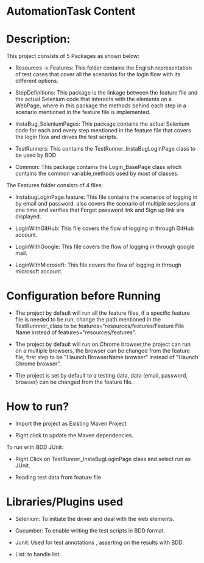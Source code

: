 # AutomationTask Content
# Description:

This project consists of 5 Packages as shown below:
- Resources -> Features: This folder contains the English representation of test cases that cover all the scenarios for the login flow with its different options.


- StepDefinitions: This package is the linkage between the feature file and the actual Selenium code that interacts with the elements on a WebPage, where in this package the methods behind each step in a scenario mentioned in the feature file is implemented. 


- InstaBug_SeleniumPages: This package contains the actual Selenium code for each and every step mentioned in the feature file that covers the login flow and drives the test scripts.


- TestRunners: This contains the TestRunner_InstaBugLoginPage class to be used by BDD


- Common: This package contains the Login_BasePage class which contains the common variable,methods used by most of classes.


The Features folder consists of 4 files:

- InstabugLoginPage.feature: This file contains the scenarios of logging in by email and password. also covers the scenario of multiple sessions at one time and verifies that Forgot password link and Sign up link are displayed.


- LoginWithGitHub: This file covers the flow of logging in through GitHub account.


- LoginWithGoogle: This file covers the flow of logging in through google mail.


- LoginWithMicrosoft: This file covers the flow of logging in through microsoft account.


# Configuration before Running

- The project by default will run all the feature files, if a specific feature file is needed to be run, change the path mentioned in the TestRunnner_class to be features="resources/features/Feature File Name instead of features="resources/features".


- The project by default will run on Chrome browser,the project can run on a multiple browsers, the browser can be changed from the feature file, first step to be "I launch BrowserName browser" instead of "I launch Chrome browser".


- The project is set by default to a testing data, data (email, password, browser) can be changed from the feature file.


# How to run?

- Import the project as Existing Maven Project

- Right click to update the Maven dependencies.

To run with BDD JUnit:

- Right Click on TestRunner_InstaBugLoginPage class and select run as JUnit.

- Reading test data from feature file


# Libraries/Plugins used

- Selenium: To initiate the driver and deal with the web elements.

- Cucumber: To enable writing the test scripts in BDD format.

- Junit: Used for test annotations , asserting on the results with BDD.

- List: to handle list.


